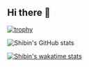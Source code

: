 ## Hi there 👋



[![trophy](https://github-profile-trophy.vercel.app/?username=mohshibinroshankt&theme=light)](https://github.com/ryo-ma/github-profile-trophy)

![Shibin's GitHub stats](https://github-readme-stats.vercel.app/api?username=mohshibinroshankt&show_icons=true&theme=radical)

[![Shibin's wakatime stats](https://github-readme-stats.vercel.app/api/wakatime?username=mohshibinroshankt&layout=compact)](https://github.com/mohshibinroshan/github-readme-stats)

<!--
**mohshibinroshankt/mohshibinroshankt** is a ✨ _special_ ✨ repository because its `README.md` (this file) appears on your GitHub profile.

Here are some ideas to get you started:

- 🔭 I’m currently working on ...
- 🌱 I’m currently learning ...
- 👯 I’m looking to collaborate on ...
- 🤔 I’m looking for help with ...
- 💬 Ask me about ...
- 📫 How to reach me: ...
- 😄 Pronouns: ...
- ⚡ Fun fact: ...
-->
